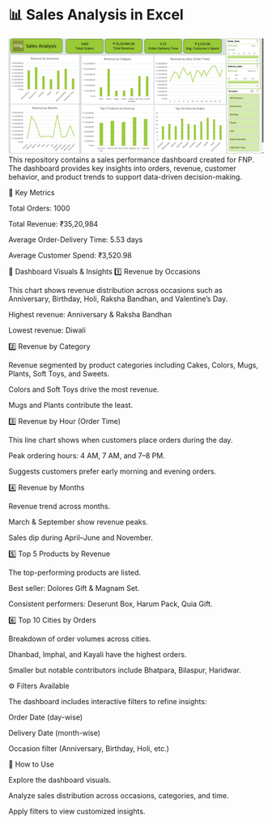 # 📊 Sales Analysis in Excel
![Alt text](Dashboard_Image.png)
This repository contains a sales performance dashboard created for FNP. The dashboard provides key insights into orders, revenue, customer behavior, and product trends to support data-driven decision-making.

🔑 Key Metrics

Total Orders: 1000

Total Revenue: ₹35,20,984

Average Order-Delivery Time: 5.53 days

Average Customer Spend: ₹3,520.98

📌 Dashboard Visuals & Insights
1️⃣ Revenue by Occasions


This chart shows revenue distribution across occasions such as Anniversary, Birthday, Holi, Raksha Bandhan, and Valentine’s Day.

Highest revenue: Anniversary & Raksha Bandhan

Lowest revenue: Diwali

2️⃣ Revenue by Category


Revenue segmented by product categories including Cakes, Colors, Mugs, Plants, Soft Toys, and Sweets.

Colors and Soft Toys drive the most revenue.

Mugs and Plants contribute the least.

3️⃣ Revenue by Hour (Order Time)


This line chart shows when customers place orders during the day.

Peak ordering hours: 4 AM, 7 AM, and 7–8 PM.

Suggests customers prefer early morning and evening orders.

4️⃣ Revenue by Months


Revenue trend across months.

March & September show revenue peaks.

Sales dip during April–June and November.

5️⃣ Top 5 Products by Revenue


The top-performing products are listed.

Best seller: Dolores Gift & Magnam Set.

Consistent performers: Deserunt Box, Harum Pack, Quia Gift.

6️⃣ Top 10 Cities by Orders


Breakdown of order volumes across cities.

Dhanbad, Imphal, and Kayali have the highest orders.

Smaller but notable contributors include Bhatpara, Bilaspur, Haridwar.

⚙️ Filters Available

The dashboard includes interactive filters to refine insights:

Order Date (day-wise)

Delivery Date (month-wise)

Occasion filter (Anniversary, Birthday, Holi, etc.)

🚀 How to Use

Explore the dashboard visuals.

Analyze sales distribution across occasions, categories, and time.

Apply filters to view customized insights.
